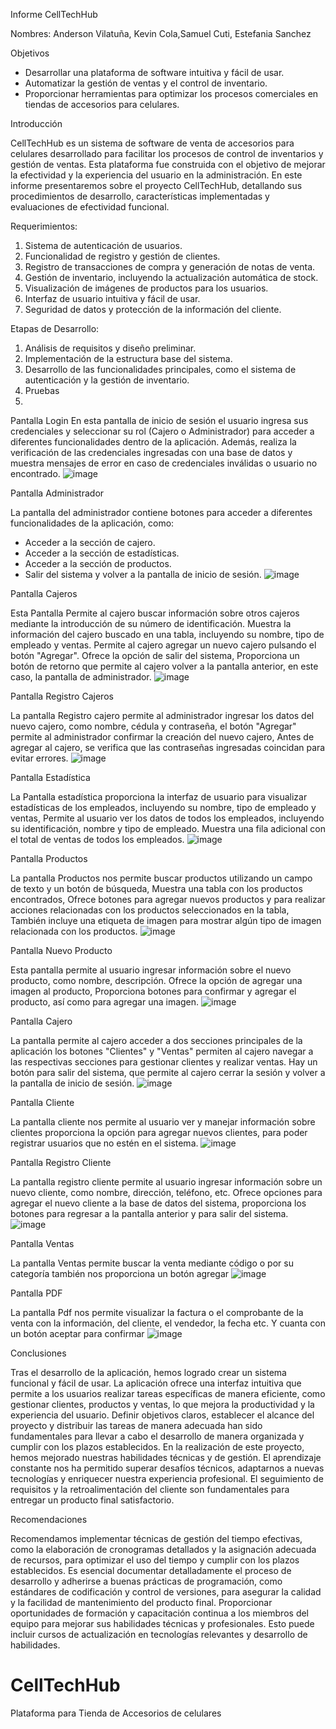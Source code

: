 Informe CellTechHub

Nombres: Anderson Vilatuña, Kevin Cola,Samuel Cuti, Estefania Sanchez

Objetivos

- Desarrollar una plataforma de software intuitiva y fácil de usar.
- Automatizar la gestión de ventas y el control de inventario.
- Proporcionar herramientas para optimizar los procesos comerciales en tiendas de accesorios para celulares.

Introducción

CellTechHub es un sistema de software de venta de accesorios para celulares desarrollado para facilitar los procesos de control de inventarios y gestión de ventas. Esta plataforma fue construida con el objetivo de mejorar la efectividad y la experiencia del usuario en la administración. En este informe presentaremos sobre el proyecto CellTechHub, detallando sus procedimientos de desarrollo, características implementadas y evaluaciones de efectividad funcional.

Requerimientos:

1. Sistema de autenticación de usuarios.
2. Funcionalidad de registro y gestión de clientes.
3. Registro de transacciones de compra y generación de notas de venta.
4. Gestión de inventario, incluyendo la actualización automática de stock.
5. Visualización de imágenes de productos para los usuarios.
1. Interfaz de usuario intuitiva y fácil de usar.
2. Seguridad de datos y protección de la información del cliente.

Etapas de Desarrollo:

1. Análisis de requisitos y diseño preliminar.
2. Implementación de la estructura base del sistema.
3. Desarrollo de las funcionalidades principales, como el sistema de autenticación y la gestión de inventario.
4. Pruebas
5. 
Pantalla Login 
En esta pantalla de inicio de sesión el usuario ingresa sus credenciales y seleccionar su rol (Cajero o Administrador) para acceder a diferentes funcionalidades dentro de la aplicación. Además, realiza la verificación de las credenciales ingresadas con una base de datos y muestra mensajes de error en caso de credenciales inválidas o usuario no encontrado.
![image](https://github.com/SamuelCU/CellTechHub/assets/150813921/fd737f7f-6505-4505-9077-e1a3a0d2d158)

 
Pantalla Administrador 

La pantalla del administrador contiene botones para acceder a diferentes funcionalidades de la aplicación, como:
  - Acceder a la sección de cajero.
  - Acceder a la sección de estadísticas.
  - Acceder a la sección de productos.
  - Salir del sistema y volver a la pantalla de inicio de sesión.
 ![image](https://github.com/SamuelCU/CellTechHub/assets/150813921/ceaf5812-055b-4b53-a272-7fae6029ec09)

Pantalla Cajeros

Esta Pantalla Permite al cajero buscar información sobre otros cajeros mediante la introducción de su número de identificación. Muestra la información del cajero buscado en una tabla, incluyendo su nombre, tipo de empleado y ventas. Permite al cajero agregar un nuevo cajero pulsando el botón "Agregar". Ofrece la opción de salir del sistema, Proporciona un botón de retorno que permite al cajero volver a la pantalla anterior, en este caso, la pantalla de administrador.
 ![image](https://github.com/SamuelCU/CellTechHub/assets/150813921/aeb9a6ea-3471-441d-9852-d6811e15c680)

Pantalla Registro Cajeros

La pantalla Registro cajero permite al administrador ingresar los datos del nuevo cajero, como nombre, cédula y contraseña, el botón "Agregar" permite al administrador confirmar la creación del nuevo cajero, Antes de agregar al cajero, se verifica que las contraseñas ingresadas coincidan para evitar errores. 
 ![image](https://github.com/SamuelCU/CellTechHub/assets/150813921/02f41e99-3a4c-4e02-abd3-0470660d9be1)

Pantalla Estadística

La Pantalla estadística proporciona la interfaz de usuario para visualizar estadísticas de los empleados, incluyendo su nombre, tipo de empleado y ventas, Permite al usuario ver los datos de todos los empleados, incluyendo su identificación, nombre y tipo de empleado. Muestra una fila adicional con el total de ventas de todos los empleados.
 ![image](https://github.com/SamuelCU/CellTechHub/assets/150813921/b50fd62f-8dc6-4328-b8ac-1afd8856883b)

Pantalla Productos 

La pantalla Productos nos permite  buscar productos utilizando un campo de texto y un botón de búsqueda, Muestra una tabla con los productos encontrados, Ofrece botones para agregar nuevos productos y para realizar acciones relacionadas con los productos seleccionados en la tabla, También incluye una etiqueta de imagen para mostrar algún tipo de imagen relacionada con los productos.
 ![image](https://github.com/SamuelCU/CellTechHub/assets/150813921/c0fa0611-32ec-47d8-a8de-7d31150acb55)

Pantalla Nuevo Producto

Esta pantalla permite al usuario ingresar información sobre el nuevo producto, como nombre, descripción. Ofrece la opción de agregar una imagen al producto, Proporciona botones para confirmar y agregar el producto, así como para agregar una imagen.
 ![image](https://github.com/SamuelCU/CellTechHub/assets/150813921/622b6484-7423-4719-b8c5-8d381ff8a8a5)

Pantalla Cajero

La pantalla permite al cajero acceder a dos secciones principales de la aplicación los botones "Clientes" y "Ventas" permiten al cajero navegar a las respectivas secciones para gestionar clientes y realizar ventas. Hay un botón para salir del sistema, que permite al cajero cerrar la sesión y volver a la pantalla de inicio de sesión.
 ![image](https://github.com/SamuelCU/CellTechHub/assets/150813921/cc04aed9-0acc-420a-ba9a-8a2ea0e71731)

Pantalla Cliente

La pantalla cliente nos permite al usuario ver y manejar información sobre clientes proporciona la opción para agregar nuevos clientes, para poder registrar usuarios que no estén en el sistema.
 ![image](https://github.com/SamuelCU/CellTechHub/assets/150813921/201307ca-5ac1-4e58-8882-a21e6cbaec30)

Pantalla Registro Cliente

La pantalla registro cliente permite al usuario ingresar información sobre un nuevo cliente, como nombre, dirección, teléfono, etc. Ofrece opciones para agregar el nuevo cliente a la base de datos del sistema, proporciona los botones para regresar a la pantalla anterior y para salir del sistema.
 ![image](https://github.com/SamuelCU/CellTechHub/assets/150813921/f9c1c2f9-4c8b-47f6-8eb5-275ad1d018dc)

Pantalla Ventas

La pantalla Ventas permite buscar la venta mediante código o por su categoría también nos proporciona un botón agregar
 ![image](https://github.com/SamuelCU/CellTechHub/assets/150813921/4cbdf7c0-5581-4d7c-8265-3f326e90fa89)

Pantalla PDF

La pantalla Pdf nos permite visualizar la factura o el comprobante de la venta con la información, del cliente, el vendedor, la fecha etc. Y cuanta con un botón aceptar para confirmar 
 ![image](https://github.com/SamuelCU/CellTechHub/assets/150813921/3947b232-8cd8-4fc1-a278-67bbb3bc2f8c)

Conclusiones

Tras el desarrollo de la aplicación, hemos logrado crear un sistema funcional y fácil de usar. La aplicación ofrece una interfaz intuitiva que permite a los usuarios realizar tareas específicas de manera eficiente, como gestionar clientes, productos y ventas, lo que mejora la productividad y la experiencia del usuario.
Definir objetivos claros, establecer el alcance del proyecto y distribuir las tareas de manera adecuada han sido fundamentales para llevar a cabo el desarrollo de manera organizada y cumplir con los plazos establecidos.
En la realización de este proyecto, hemos mejorado nuestras habilidades técnicas y de gestión. El aprendizaje constante nos ha permitido superar desafíos técnicos, adaptarnos a nuevas tecnologías y enriquecer nuestra experiencia profesional. El seguimiento de requisitos y la retroalimentación del cliente son fundamentales para entregar un producto final satisfactorio.

Recomendaciones

Recomendamos implementar técnicas de gestión del tiempo efectivas, como la elaboración de cronogramas detallados y la asignación adecuada de recursos, para optimizar el uso del tiempo y cumplir con los plazos establecidos.
Es esencial documentar detalladamente el proceso de desarrollo y adherirse a buenas prácticas de programación, como estándares de codificación y control de versiones, para asegurar la calidad y la facilidad de mantenimiento del producto final.
Proporcionar oportunidades de formación y capacitación continua a los miembros del equipo para mejorar sus habilidades técnicas y profesionales. Esto puede incluir cursos de actualización en tecnologías relevantes y desarrollo de habilidades.
# CellTechHub
Plataforma para Tienda de Accesorios de celulares
